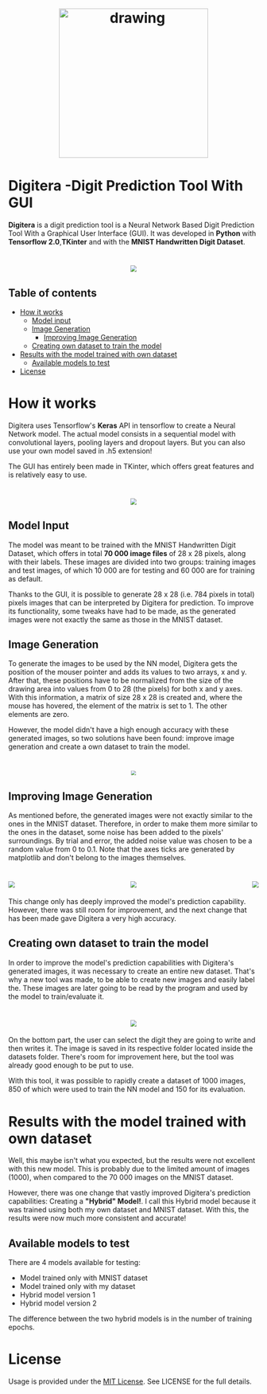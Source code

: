 <h1 align="center"><img src="./Images/icon.jpg" alt="drawing" width="300"/></h1>

# 	Digitera -Digit Prediction Tool With GUI

**Digitera** is a digit prediction tool is a Neural Network Based Digit Prediction Tool With a Graphical User Interface (GUI). It was developed in **Python** with **Tensorflow 2.0**,**TKinter** and with the **MNIST Handwritten Digit Dataset**.

<h1 align = "center"><img src="./Images/MNIST_GUI_GIF.gif" style="zoom:80%;" /></h1>



## Table of contents

  * [How it works](#how-it-works)
     * [Model input](#model-input)
     * [Image Generation](#image-generation)
         * [Improving Image Generation](#improving-image-generation)
     * [Creating own dataset to train the model](#creating-own-dataset-to-train-the-model)
  * [Results with the model trained with own dataset](#results-with-the-model-trained-with-own-dataset)
     * [Available models to test](#available-models-to-test)
* [License](#license)



# How it works

Digitera uses Tensorflow's **Keras** API in tensorflow to create a Neural Network model. The actual model consists in a sequential model with convolutional layers, pooling layers and dropout layers. But you can also use your own model saved in .h5 extension!

The GUI has entirely been made in TKinter, which offers great features and is relatively easy to use.



<h1 align = "center"><img src="./Images/MNIST_GUI_ERR.gif" style="zoom:80%;" /></h1>





## Model Input

The model was meant to be trained with the MNIST Handwritten Digit Dataset, which offers in total **70 000 image files** of 28 x 28 pixels, along with their labels. These images are divided into two groups: training images and test images, of which 10 000 are for testing and 60 000 are for training as default. 

Thanks to the GUI, it is possible to generate 28 x 28 (i.e. 784 pixels in total) pixels images that can be interpreted by Digitera for prediction. To improve its functionality, some tweaks have had to be made, as the generated images were not exactly the same as those in the MNIST dataset. 

## Image Generation

To generate the images to be used by the NN model, Digitera gets the position of the mouser pointer and adds its values to two arrays, x and y. After that, these positions have to be normalized from the size of the drawing area into values from 0 to 28 (the pixels) for both x and y axes. With this information, a matrix of size 28 x 28 is created and, where the mouse has hovered, the element of the matrix is set to 1. The other elements are zero. 

However, the model didn't have a high enough accuracy with these generated images, so two solutions have been found: improve image generation and create a own dataset to train the model.

<h1 align = "center"><img src="./Images/Pred_err.png" style="zoom:60%;" /></h1> 



## Improving Image Generation

As mentioned before, the generated images were not exactly similar to the ones in the MNIST dataset. Therefore, in order to make them more similar to the ones in the dataset, some noise has been added to the pixels' surroundings. By trial and error, the added noise value was chosen to be a random value from 0 to 0.1. Note that the axes ticks are generated by matplotlib and don't belong to the images themselves.

<h1 align = "center">
    	<img src="./Images/digit_nonoise.jpg" style="zoom:80%;" align = "left"/>
        <img src="./Images/digit_noise.jpg" style="zoom:80%;" align = "right"/>
</h1>

















<h1 align = "center">
        <img src="./Images/MNIST_Digit.jpeg" style="zoom:80%;" />
</h1>


This change only has deeply improved the model's prediction capability. However, there was still room for improvement, and the next change that has been made gave Digitera a very high accuracy.

## Creating own dataset to train the model

In order to improve the model's prediction capabilities with Digitera's generated images, it was necessary to create an entire new dataset. That's why a new tool was made, to be able to create new images and easily label the. These images are later going to be read by the program and used by the model to train/evaluate it.

<h1 align = "center"><img src="./Images/Dataset_Creation.png" style="zoom:80%;" /></h1>  

On the bottom part, the user can select the digit they are going to write and then writes it. The image is saved in its respective folder located inside the datasets folder. There's room for improvement here, but the tool was already good enough to be put to use.

With this tool, it was possible to rapidly create a dataset of 1000 images, 850 of which were used to train the NN model and 150 for its evaluation.



# Results with the model trained with own dataset

Well, this maybe isn't what you expected, but the results were not excellent with this new model. This is probably due to the limited amount of images (1000), when compared to the 70 000 images on the MNIST dataset.

However, there was one change that vastly improved Digitera's prediction capabilities: Creating a **"Hybrid" Model!**. I call this Hybrid model because it was trained using both my own dataset and MNIST dataset. With this, the results were now much more consistent and accurate!




## Available models to test

There are 4 models available for testing:

* Model trained only with MNIST dataset
* Model trained only with my dataset
* Hybrid model version 1
* Hybrid model version 2

The difference between the two hybrid models is in the number of training epochs.

# License

Usage is provided under the [MIT License](http://http//opensource.org/licenses/mit-license.php). See LICENSE for the full details.

